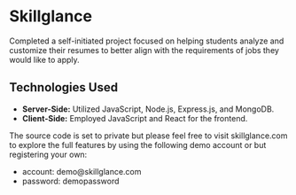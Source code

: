 <!DOCTYPE html>
<html lang="en">
<head>
  <meta charset="UTF-8">
  <meta name="viewport" content="width=device-width, initial-scale=1.0">
</head>
<body>

  <h1>Skillglance</h1>
  
  <p>Completed a self-initiated project focused on helping students analyze and customize their resumes to better align with the requirements of jobs they would like to apply.</p>

  <h2>Technologies Used</h2>
  <ul>
    <li><strong>Server-Side:</strong> Utilized JavaScript, Node.js, Express.js, and MongoDB.</li>
    <li><strong>Client-Side:</strong> Employed JavaScript and React for the frontend.</li>
  </ul>

  <p>The source code is set to private but please feel free to visit skillglance.com to explore the full features by using the following demo account or but registering your own:</p>
  <ul>
    <li>account: demo@skillglance.com</li>
    <li>password: demopassword</li>
  </ul>

</body>
</html>
